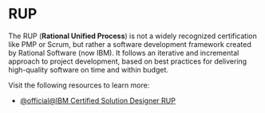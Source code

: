 # RUP

The RUP (**Rational Unified Process**) is not a widely recognized certification like PMP or Scrum, but rather a software development framework created by Rational Software (now IBM). It follows an iterative and incremental approach to project development, based on best practices for delivering high-quality software on time and within budget.

Visit the following resources to learn more:

- [@official@IBM Certified Solution Designer RUP](https://www.ibm.com/training/certification/ibm-certified-solution-designer-ibm-rational-unified-process-v70-38008003)